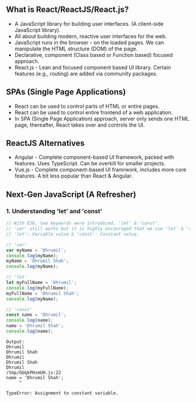 ## What is React/ReactJS/React.js?
- A JavaScript library for building user interfaces. (A client-side JavaScript library).
- All about building modern, reactive user interfaces for the web.
- JavaScript runs in the browser - on the loaded pages. We can manipulate the HTML structure (DOM) of the page.
- Declarative, component (Class based or Function based) focused approach.
- React.js - Lean and focused component based UI library. Certain features (e.g., routing) are added via community packages.

## SPAs (Single Page Applications)
- React can be used to control parts of HTML or entire pages.
- React can be used to control entire frontend of a web application.
- In SPA (Single Page Application) approach, server only sends one HTML page, thereafter, React takes over and controls the UI.

## ReactJS Alternatives
- Angular - Complete component-based UI framework, packed with features. Uses TypeScript. Can be overkill for smaller projects.
- Vue.js - Complete component-based UI framrwork, includes more core features. A bit less popular than React & Angular.

## Next-Gen JavaScript (A Refresher)

### 1. Understanding 'let' and 'const'

```js
// With ES6, two keywords were introduced, 'let' & 'const'. 
// 'var' still works but it is highly encouraged that we use 'let' & 'const'.
// 'let': Variable value & 'const': Constant value.

// 'var'
var myName = 'Dhrumil';
console.log(myName);
myName = 'Dhrumil Shah';
console.log(myName);

// 'let'
let myFullName = 'Dhrumil';
console.log(myFullName);
myFullName = 'Dhrumil Shah';
console.log(myName);

// 'const'
const name = 'Dhrumil';
console.log(name);
name = 'Dhrumil Shah';
console.log(name);
```
```
Output:
Dhrumil
Dhrumil Shah
Dhrumil
Dhrumil Shah
Dhrumil
/tmp/GUqkPHsmUH.js:22
name = 'Dhrumil Shah';
     ^

TypeError: Assignment to constant variable.
```
